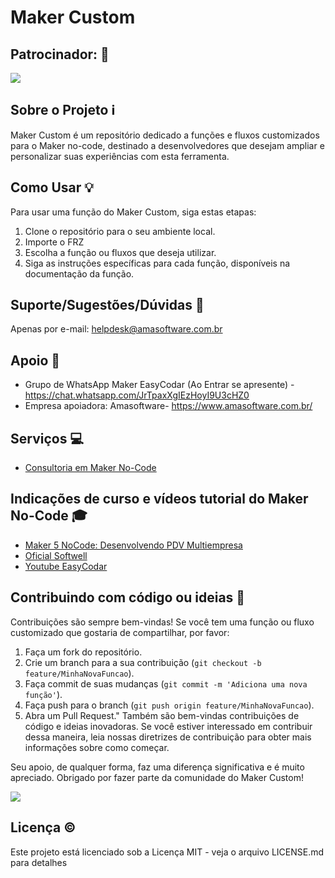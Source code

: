 # Maker Custom

## Patrocinador: 📌
<img src="https://github.com/jaimeabreujr/Maker-Customer/blob/main/assets/logo_da_Amasoftware.png">

## Sobre o Projeto ℹ️ 
Maker Custom é um repositório dedicado a funções e fluxos customizados para o Maker no-code, destinado a desenvolvedores que desejam ampliar e personalizar suas experiências com esta ferramenta.

## Como Usar 💡
Para usar uma função do Maker Custom, siga estas etapas:
1. Clone o repositório para o seu ambiente local.
2. Importe o FRZ
3. Escolha a função ou fluxos que deseja utilizar.
4. Siga as instruções específicas para cada função, disponíveis na documentação da função.

## Suporte/Sugestões/Dúvidas 📧 
Apenas por e-mail: helpdesk@amasoftware.com.br

## Apoio 💪 
* Grupo de WhatsApp Maker EasyCodar (Ao Entrar se apresente) - https://chat.whatsapp.com/JrTpaxXgIEzHoyI9U3cHZ0 
* Empresa apoiadora: Amasoftware- https://www.amasoftware.com.br/

## Serviços 💻 
* [Consultoria em Maker No-Code](https://api.whatsapp.com/send?phone=557132194787)

## Indicações de curso e vídeos tutorial do Maker No-Code 🎓 
* [Maker 5 NoCode: Desenvolvendo PDV Multiempresa](https://hotmart.com/pt-br/marketplace/produtos/maker-nocode-5-crie-sistema-de-vendas/V85582479V)
* [Oficial Softwell](https://suporte.softwell.com.br/eadmaker/)
* [Youtube EasyCodar](https://www.youtube.com/results?search_query=easy+codar)

## Contribuindo com código ou ideias 🎯 

Contribuições são sempre bem-vindas! Se você tem uma função ou fluxo customizado que gostaria de compartilhar, por favor:
1. Faça um fork do repositório.
2. Crie um branch para a sua contribuição (`git checkout -b feature/MinhaNovaFuncao`).
3. Faça commit de suas mudanças (`git commit -m 'Adiciona uma nova função'`).
4. Faça push para o branch (`git push origin feature/MinhaNovaFuncao`).
5. Abra um Pull Request."
Também são bem-vindas contribuições de código e ideias inovadoras. Se você estiver interessado em contribuir dessa maneira, leia nossas diretrizes de contribuição para obter mais informações sobre como começar.

Seu apoio, de qualquer forma, faz uma diferença significativa e é muito apreciado. Obrigado por fazer parte da comunidade do Maker Custom!

<img src="https://github.com/jaimeabreujr/Maker-Customer/blob/main/assets/Pix_14.54.29_86d4b38f.jpg">

## Licença ©️
Este projeto está licenciado sob a Licença MIT - veja o arquivo LICENSE.md para detalhes
